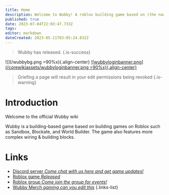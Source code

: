 ```yaml
---
title: Home
description: Welcome to Wubby! A roblox building game based on (the now content deleted) World Builder.
published: true
date: 2023-07-04T22:03:47.733Z
tags: 
editor: markdown
dateCreated: 2023-05-11T03:05:24.832Z
---
```


> Wubby has released.
{.is-success}




![](/wubbybg.png =90%x){.align-center}
[![wubbyloginbanner.png](/corewikiassets/wubbyloginbanner.png =90%x){.align-center}](https://shlink.choke.dev/WubbyWikiLogin)

> Griefing a page will result in your edit permissions being revoked
{.is-warning}


# Introduction

Welcome to the official Wubby wiki

Wubby is a building-based game based on building games on Roblox such as Sandbox, Blockate, and World Builder. The game also features more complex wiring & building blocks.

# Links
- [Discord server *Come chat with us here and get game updates!*](https://discord.gg/YHtthk2dYX)
- [Roblox game *Released*](https://www.roblox.com/games/12519560096/Wubby)
- [Roblox group *Come join the group for events!*](https://www.roblox.com/groups/16993480)
- [Wubby Merch *gaming can you edit this*](https://www.roblox.com/catalog?Category=1&CreatorName=Wubby%20Fan%20Club&CreatorType=Group&salesTypeFilter=1)
{.links-list}